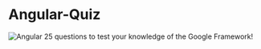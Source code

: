 # Angular-Quiz
![Angular](https://loga-engineering.com/wp-content/uploads/2019/10/angular-logo.png)
25 questions to test your knowledge of the Google Framework!

